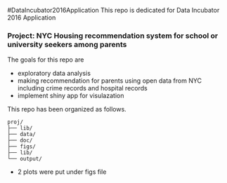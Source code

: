 #DataIncubator2016Application
This repo is dedicated for Data Incubator 2016 Application 

### Project: NYC Housing recommendation system for school or university seekers among parents

The goals for this repo are
- exploratory data analysis
- making recommendation for parents using open data from NYC including crime records and hospital records
- implement shiny app for visulazation

This repo has been organized as follows.
```
proj/
├── lib/
├── data/
├── doc/
├── figs/
├── lib/
└── output/
```

* 2 plots were put under figs file
